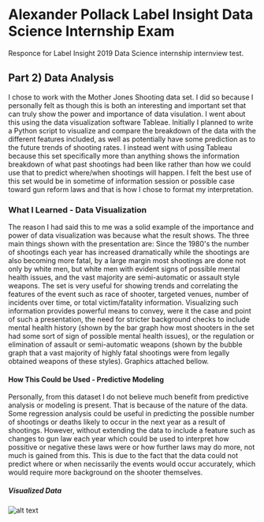 # Alexander Pollack Label Insight Data Science Internship Exam
Responce for Label Insight 2019 Data Science internship internview test.

## Part 2) Data Analysis
  I chose to work with the Mother Jones Shooting data set. I did so because I personally felt as though this is both an interesting and important set that can truly show the power and importance of data visulation. I went about this using the data visualization software Tableae. Initially I planned to write a Python script to visualize and compare the breakdown of the data with the different features included, as well as potentially have some prediction as to the future trends of shooting rates. I instead went with using Tableau because this set specifically more than anything shows the information breakdown of what past shootings had been like rather than how we could use that to predict where/when shootings will happen. I felt the best use of this set would be in sometime of information session or possible case toward gun reform laws and that is how I chose to format my interpretation.

### What I Learned - Data Visualization
  The reason I had said this to me was a solid example of the importance and power of data visualization was because what the result shows. The three main things shown with the presentation are: Since the 1980's the number of shootings each year has  increased dramatically while the shootings are also becoming more fatal, by a large margin most shootings are done not only by white men, but white men with evident signs of possible mental health issues, and the vast majority are semi-automatic or assault style weapons. 
  The set is very useful for showing trends and correlating the features of the event such as race of shooter, targeted venues, number of incidents over time, or total victim/fatality information. Visualizing such information provides powerful means to convey, were it the case and point of such a presentation, the need for stricter background checks to include mental health history (shown by the bar graph how most shooters in the set had some sort of sign of possible mental health issues), or the regulation or elimination of assault or semi-automatic weapons (shown by the bubble graph that a vast majority of highly fatal shootings were from legally obtained weapons of these styles). 
  Graphics attached bellow.

#### How This Could be Used - Predictive Modeling
  Personally, from this dataset I do not believe much benefit from predictive analysis or modeling is present. That is because of the nature of the data. Some regression analysis could be useful in predicting the possible number of shootings or deaths likely to occur in the next year as a result of shootings. However, without extending the data to include a feature such as changes to gun law each year which could be used to interpret how possitive or negative these laws were or how further laws may do more, not much is gained from this. This is due to the fact that the data could not predict where or when necissarily the events would occur accurately, which would require more background on the shooter themselves.
  
##### Visualized Data
![alt text](screenshots/gender_race.png "Description goes here")
